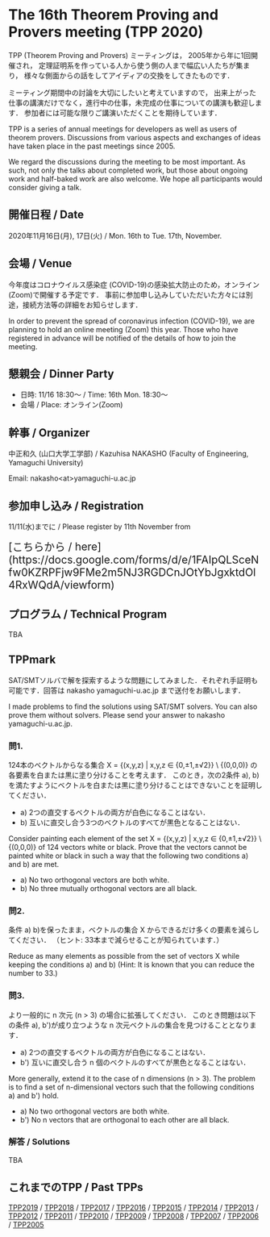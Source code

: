 <link rel="stylesheet" href="{{site.github.url}}/css/tpp2020.css" charset="utf-8">

# The 16th Theorem Proving and Provers meeting (TPP 2020)

TPP (Theorem Proving and Provers) ミーティングは，
2005年から年に1回開催され，
定理証明系を作っている人から使う側の人まで幅広い人たちが集まり，
様々な側面からの話をしてアイディアの交換をしてきたものです．

ミーティング期間中の討論を大切にしたいと考えていますので，
出来上がった仕事の講演だけでなく，進行中の仕事，未完成の仕事についての講演も歓迎します．
参加者には可能な限りご講演いただくことを期待しています．

TPP is a series of annual meetings for developers as well as users of theorem provers.
Discussions from various aspects and exchanges of ideas have taken place in the past meetings since 2005.

We regard the discussions during the meeting to be most important.
As such, not only the talks about completed work, but those about ongoing 
work and half-baked work are also welcome.
We hope all participants would consider giving a talk.


## 開催日程 / Date
2020年11月16日(月), 17日(火) / Mon. 16th to Tue. 17th, November.

## 会場 / Venue
今年度はコロナウイルス感染症 (COVID-19)の感染拡大防止のため，オンライン(Zoom)で開催する予定です．
事前に参加申し込みしていただいた方々には別途，接続方法等の詳細をお知らせします．

In order to prevent the spread of coronavirus infection (COVID-19), 
we are planning to hold an online meeting (Zoom) this year. 
Those who have registered in advance will be notified of the details of how to join the meeting.

<!--
## 住所 / Address

〒755-8611 山口県宇部市常盤台2-16-1 / 2-16-1 Tokiwa-dai, Ube, Yamaguchi 755-8611
[アクセス](https://www.nii.ac.jp/about/access/) / [Access](https://www.nii.ac.jp/en/about/access/)
-->

## 懇親会 / Dinner Party
- 日時: 11/16 18:30～ / Time: 16th Mon. 18:30～
- 会場 / Place: オンライン(Zoom)


## 幹事 / Organizer

中正和久 (山口大学工学部) /
Kazuhisa NAKASHO (Faculty of Engineering, Yamaguchi University)

Email: nakasho&lt;at&gt;yamaguchi-u.ac.jp

## 参加申し込み / Registration
11/11(水)までに / Please register by 11th November from

<span style="font-size:150%">
[こちらから / here](https://docs.google.com/forms/d/e/1FAIpQLSceNfw0KZRPFjw9FMe2m5NJ3RGDCnJOtYbJgxktdOl4RxWQdA/viewform)
</span>

## プログラム / Technical Program
TBA

<!--
### Nov. 18
### Nov. 19
-->

## TPPmark 
SAT/SMTソルバで解を探索するような問題にしてみました．それぞれ手証明も可能です．回答は nakasho <at> yamaguchi-u.ac.jp まで送付をお願いします．

I made problems to find the solutions using SAT/SMT solvers. You can also prove them without solvers. Please send your answer to nakasho <at> yamaguchi-u.ac.jp.


### 問1.
124本のベクトルからなる集合 X = {(x,y,z) | x,y,z ∈ {0,±1,±√2}} \ {(0,0,0)} の各要素を白または黒に塗り分けることを考えます．
このとき，次の2条件 a), b) を満たすようにベクトルを白または黒に塗り分けることはできないことを証明してください． 
- a) 2つの直交するベクトルの両方が白色になることはない． 
- b) 互いに直交し合う3つのベクトルのすべてが黒色となることはない． 

Consider painting each element of the set X = {(x,y,z) | x,y,z ∈ {0,±1,±√2}} \ {(0,0,0)} of 124 vectors white or black.
Prove that the vectors cannot be painted white or black in such a way that the following two conditions a) and b) are met. 
- a) No two orthogonal vectors are both white. 
- b) No three mutually orthogonal vectors are all black. 

### 問2.
条件 a) b)を保ったまま，ベクトルの集合 X からできるだけ多くの要素を減らしてください． （ヒント: 33本まで減らせることが知られています．）

Reduce as many elements as possible from the set of vectors X while keeping the conditions a) and b) (Hint: It is known that you can reduce the number to 33.)

### 問3. 
より一般的に n 次元 (n > 3) の場合に拡張してください．
このとき問題は以下の条件 a), b')が成り立つような n 次元ベクトルの集合を見つけることとなります．
- a) 2つの直交するベクトルの両方が白色になることはない．
- b') 互いに直交し合う n 個のベクトルのすべてが黒色となることはない．

More generally, extend it to the case of n dimensions (n > 3). 
The problem is to find a set of n-dimensional vectors such that the following conditions a) and b') hold.
- a) No two orthogonal vectors are both white.
- b') No n vectors that are orthogonal to each other are all black.


### 解答 / Solutions
TBA

## これまでのTPP / Past TPPs
[TPP2019](https://akihisayamada.github.io/tpp2019/) /
[TPP2018](https://ksk.github.io/tpp2018/) /
[TPP2017](https://aigarashi.github.io/TPP2017/) /
[TPP2016](http://pllab.is.ocha.ac.jp/~asai/tpp2016/) /
[TPP2015](https://sites.google.com/a/progsci.info.kanagawa-u.ac.jp/tpp2015/) /
[TPP2014](http://imi.kyushu-u.ac.jp/lasm/tpp2014/) /
[TPP2013](http://shirodanuki.cs.shinshu-u.ac.jp/TPP/) /
[TPP2012](http://www.math.s.chiba-u.ac.jp/tpp2012/) /
[TPP2011](http://staff.aist.go.jp/reynald.affeldt/tpp2011/) /
[TPP2010](http://www.math.nagoya-u.ac.jp/~garrigue/tpp10/) /
[TPP2009](http://ist.ksc.kwansei.ac.jp/~ktaka/TPP09/TPP09.html) /
[TPP2008](http://www.score.cs.tsukuba.ac.jp/~minamide/tpp/) /
[TPP2007](http://www.score.cs.tsukuba.ac.jp/~minamide/tpp/tpp07/index.html) /
[TPP2006](http://www.jaist.ac.jp/joint-workshop/TPSmeeting/2006_11/program.html) /
[TPP2005](http://www.jaist.ac.jp/joint-workshop/TPSmeeting/2005_11/program.html)

